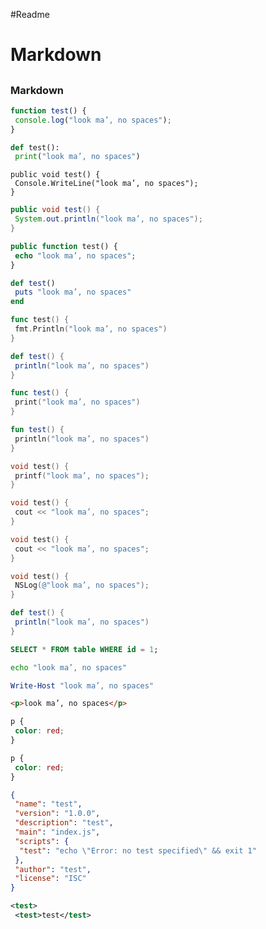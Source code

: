 #Readme
# Markdown
##
### Markdown

```javascript
function test() {
 console.log("look ma’, no spaces");
}
```

```python
def test():
 print("look ma’, no spaces")
```

```Csharp
public void test() {
 Console.WriteLine("look ma’, no spaces");
}
```

```java
public void test() {
 System.out.println("look ma’, no spaces");
}
```

```php
public function test() {
 echo "look ma’, no spaces";
}
```

```ruby
def test()
 puts "look ma’, no spaces"
end
```

```go
func test() {
 fmt.Println("look ma’, no spaces")
}
```

```scala
def test() {
 println("look ma’, no spaces")
}
```

```swift
func test() {
 print("look ma’, no spaces")
}
```

```kotlin
fun test() {
 println("look ma’, no spaces")
}
```

```c
void test() {
 printf("look ma’, no spaces");
}
```

```cpp
void test() {
 cout << "look ma’, no spaces";
}
```

```c++
void test() {
 cout << "look ma’, no spaces";
}
```

```objective-c
void test() {
 NSLog(@"look ma’, no spaces");
}
```

```scala
def test() {
 println("look ma’, no spaces")
}
```

```sql
SELECT * FROM table WHERE id = 1;
```

```bash
echo "look ma’, no spaces"
```

```powershell
Write-Host "look ma’, no spaces"
```

```html
<p>look ma’, no spaces</p>
```

```css
p {
 color: red;
}
```

```scss
p {
 color: red;
}
```

```json
{
 "name": "test",
 "version": "1.0.0",
 "description": "test",
 "main": "index.js",
 "scripts": {
  "test": "echo \"Error: no test specified\" && exit 1"
 },
 "author": "test",
 "license": "ISC"
}
```

```xml
<test>
 <test>test</test>














